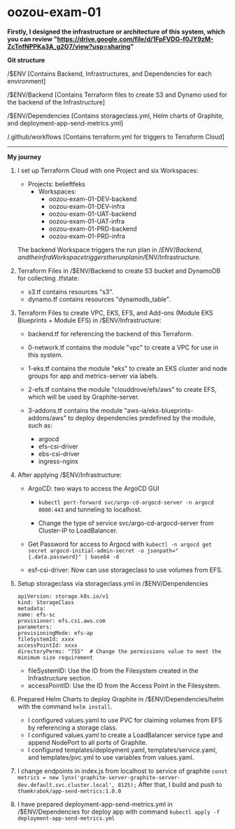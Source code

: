 # oozou-exam-01

**Firstly, I designed the infrastructure or architecture of this system, which you can review  "https://drive.google.com/file/d/1FpFVDG-f0JY9zM-ZcTnfNPPKa3A_g2O7/view?usp=sharing"**

**Git structure**

/$ENV [Contains Backend, Infrastructures, and Dependencies for each environment]

/$ENV/Backend [Contains Terraform files to create S3 and Dynamo used for the backend of the Infrastructure]

/$ENV/Dependencies [Contains storageclass.yml, Helm charts of Graphite, and deployment-app-send-metrics.yml]

/.github/workflows [Contains terraform.yml for triggers to Terraform Cloud]
****

**My journey**

1. I set up Terraform Cloud with one Project and six Workspaces:
    - Projects: belieftfeks
        - Workspaces:
            - oozou-exam-01-DEV-backend
            - oozou-exam-01-DEV-infra
            - oozou-exam-01-UAT-backend
            - oozou-exam-01-UAT-infra            
            - oozou-exam-01-PRD-backend
            - oozou-exam-01-PRD-infra        

    The backend Workspace triggers the run plan in /$ENV/Backend, and the infra Workspace triggers the run plan in /$ENV/Infrastructure.

2. Terraform Files in /$ENV/Backend to create S3 bucket and DynamoDB for collecting .tfstate:
    - s3.tf contains resources "s3".
    - dynamo.tf contains resources "dynamodb_table".

    
3. Terraform Files to create VPC, EKS, EFS, and Add-ons (Module EKS Blueprints + Module EFS) in /$ENV/Infrastructure:
    - backend.tf  for referencing the backend of this Terraform.

    - 0-network.tf contains the module "vpc" to create a VPC for use in this system.

    - 1-eks.tf contains the module "eks" to create an EKS cluster and node groups for app and metrics-server via labels.

    - 2-efs.tf contains the module "clouddrove/efs/aws" to create EFS, which will be used by Graphite-server.

    - 3-addons.tf  contains the module "aws-ia/eks-blueprints-addons/aws" to deploy dependencies predefined by the module, such as:
        - argocd
        - efs-csi-driver
        - ebs-csi-driver
        - ingress-nginx

4. After applying /$ENV/Infrastructure:
    - ArgoCD: two ways to access the ArgoCD GUI
        - `kubectl port-forward svc/argo-cd-argocd-server -n argocd 8080:443` and tunneling to localhost.
    
        - Change the type of service svc/argo-cd-argocd-server from Cluster-IP to LoadBalancer.

    - Get Password for access to Argocd with `kubectl -n argocd get secret argocd-initial-admin-secret -o jsonpath="{.data.password}" | base64 -d`

    - esf-csi-driver: Now can use storageclass to use volumes from EFS.

5. Setup storageclass via storageclass.yml in /$ENV/Denpendencies
    ```
    apiVersion: storage.k8s.io/v1
    kind: StorageClass
    metadata:
    name: efs-sc
    provisioner: efs.csi.aws.com
    parameters:
    provisioningMode: efs-ap
    fileSystemId: xxxx
    accessPointId: xxxx
    directoryPerms: "755"  # Change the permissions value to meet the minimum size requirement
    ```
    - fileSystemID:  Use the ID from the Filesystem created in the Infrastructure section.
    - accessPointID: Use the ID from the Access Point in the Filesystem.

6. Prepared Helm Charts to deploy Graphite in /$ENV/Dependencies/helm with the command `helm install`.
    - I configured values.yaml to use PVC for claiming volumes from EFS by referencing a storage class.
    - I configured values.yaml to create a LoadBalancer service type and append NodePort to all ports of Graphite.
    - I configured templates/deployment.yaml, templates/service.yaml, and templates/pvc.yml to use variables from values.yaml.

7. I change endpoints in index.js from localhost to service of graphite
    `const metrics = new lynx('graphite-server-graphite-server-dev.default.svc.cluster.local', 8125);`
    After that, I build and push to `thamkrabok/app-send-metrics:1.0.0`

8. I have prepared deployment-app-send-metrics.yml in /$ENV/Dependencies for deploy app with command `kubectl apply -f deployment-app-send-metrics.yml`
